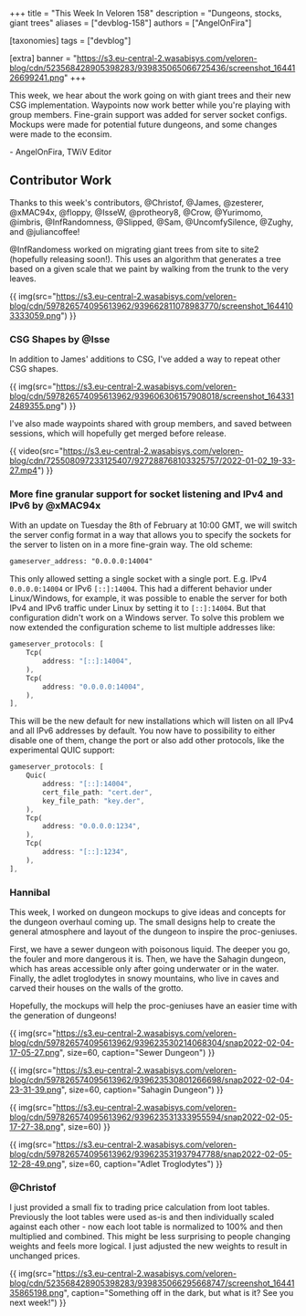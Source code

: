 +++
title = "This Week In Veloren 158"
description = "Dungeons, stocks, giant trees"
aliases = ["devblog-158"]
authors = ["AngelOnFira"]

[taxonomies]
tags = ["devblog"]

[extra]
banner = "https://s3.eu-central-2.wasabisys.com/veloren-blog/cdn/523568428905398283/939835065066725436/screenshot_1644126699241.png"
+++

This week, we hear about the work going on with giant trees and their new CSG
implementation. Waypoints now work better while you're playing with group
members. Fine-grain support was added for server socket configs. Mockups were
made for potential future dungeons, and some changes were made to the econsim.

\- AngelOnFira, TWiV Editor

## Contributor Work

Thanks to this week's contributors, @Christof, @James, @zesterer, @xMAC94x,
@floppy, @IsseW, @protheory8, @Crow, @Yurimomo, @imbris, @InfRandomness,
@Slipped, @Sam, @UncomfySilence, @Zughy, and @juliancoffee!

@InfRandomess worked on migrating giant trees from site to site2 (hopefully
releasing soon!). This uses an algorithm that generates a tree based on a given
scale that we paint by walking from the trunk to the very leaves.

{{
  img(src="https://s3.eu-central-2.wasabisys.com/veloren-blog/cdn/597826574095613962/939662811078983770/screenshot_1644103333059.png")
}}

### CSG Shapes by @Isse

In addition to James' additions to CSG, I've added a way to repeat other CSG
shapes.

{{
  img(src="https://s3.eu-central-2.wasabisys.com/veloren-blog/cdn/597826574095613962/939606306157908018/screenshot_1643312489355.png")
}}

I've also made waypoints shared with group members, and saved between sessions,
which will hopefully get merged before release.

{{
  video(src="https://s3.eu-central-2.wasabisys.com/veloren-blog/cdn/725508097233125407/927288768103325757/2022-01-02_19-33-27.mp4")
}}

### More fine granular support for socket listening and IPv4 and IPv6 by @xMAC94x

With an update on Tuesday the 8th of February at 10:00 GMT, we will switch the
server config format in a way that allows you to specify the sockets for the
server to listen on in a more fine-grain way. The old scheme:

```txt
gameserver_address: "0.0.0.0:14004"
```

This only allowed setting a single socket with a single port. E.g. IPv4
`0.0.0.0:14004` or IPv6 `[::]:14004`. This had a different behavior under
Linux/Windows, for example, it was possible to enable the server for both IPv4
and IPv6 traffic under Linux by setting it to `[::]:14004`. But that
configuration didn't work on a Windows server. To solve this problem we now
extended the configuration scheme to list multiple addresses like:

```rs
gameserver_protocols: [
    Tcp(
        address: "[::]:14004",
    ),
    Tcp(
        address: "0.0.0.0:14004",
    ),
],
```

This will be the new default for new installations which will listen on all IPv4
and all IPv6 addresses by default. You now have to possibility to either disable
one of them, change the port or also add other protocols, like the experimental
QUIC support:

```rs
gameserver_protocols: [
    Quic(
        address: "[::]:14004",
        cert_file_path: "cert.der",
        key_file_path: "key.der",
    ),
    Tcp(
        address: "0.0.0.0:1234",
    ),
    Tcp(
        address: "[::]:1234",
    ),
],
```

### Hannibal

This week, I worked on dungeon mockups to give ideas and concepts for the
dungeon overhaul coming up. The small designs help to create the general
atmosphere and layout of the dungeon to inspire the proc-geniuses.

First, we have a sewer dungeon with poisonous liquid. The deeper you go, the
fouler and more dangerous it is. Then, we have the Sahagin dungeon, which has
areas accessible only after going underwater or in the water. Finally, the adlet
troglodytes in snowy mountains, who live in caves and carved their houses on the
walls of the grotto.

Hopefully, the mockups will help the proc-geniuses have an easier time with the
generation of dungeons!

{{
  img(src="https://s3.eu-central-2.wasabisys.com/veloren-blog/cdn/597826574095613962/939623530214068304/snap2022-02-04-17-05-27.png",
  size=60, caption="Sewer Dungeon") }}

{{
  img(src="https://s3.eu-central-2.wasabisys.com/veloren-blog/cdn/597826574095613962/939623530801266698/snap2022-02-04-23-31-39.png",
  size=60, caption="Sahagin Dungeon") }}

{{
  img(src="https://s3.eu-central-2.wasabisys.com/veloren-blog/cdn/597826574095613962/939623531333955594/snap2022-02-05-17-27-38.png",
  size=60) }}

{{
  img(src="https://s3.eu-central-2.wasabisys.com/veloren-blog/cdn/597826574095613962/939623531937947788/snap2022-02-05-12-28-49.png",
  size=60, caption="Adlet Troglodytes") }}

### @Christof

I just provided a small fix to trading price calculation from loot tables.
Previously the loot tables were used as-is and then individually scaled against
each other - now each loot table is normalized to 100% and then multiplied and
combined. This might be less surprising to people changing weights and feels
more logical. I just adjusted the new weights to result in unchanged prices.

{{
  img(src="https://s3.eu-central-2.wasabisys.com/veloren-blog/cdn/523568428905398283/939835066295668747/screenshot_1644135865198.png",
  caption="Something off in the dark, but what is it? See you next week!") }}
